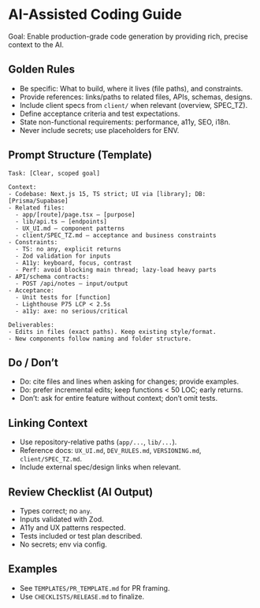 # AI-Assisted Coding Guide

Goal: Enable production-grade code generation by providing rich, precise context to the AI.

## Golden Rules
- Be specific: What to build, where it lives (file paths), and constraints.
- Provide references: links/paths to related files, APIs, schemas, designs.
- Include client specs from `client/` when relevant (overview, SPEC_TZ).
- Define acceptance criteria and test expectations.
- State non-functional requirements: performance, a11y, SEO, i18n.
- Never include secrets; use placeholders for ENV.

## Prompt Structure (Template)
```
Task: [Clear, scoped goal]

Context:
- Codebase: Next.js 15, TS strict; UI via [library]; DB: [Prisma/Supabase]
- Related files:
  - app/[route]/page.tsx — [purpose]
  - lib/api.ts — [endpoints]
  - UX_UI.md — component patterns
  - client/SPEC_TZ.md — acceptance and business constraints
- Constraints:
  - TS: no any, explicit returns
  - Zod validation for inputs
  - A11y: keyboard, focus, contrast
  - Perf: avoid blocking main thread; lazy-load heavy parts
- API/schema contracts:
  - POST /api/notes — input/output
- Acceptance:
  - Unit tests for [function]
  - Lighthouse P75 LCP < 2.5s
  - a11y: axe: no serious/critical

Deliverables:
- Edits in files (exact paths). Keep existing style/format.
- New components follow naming and folder structure.
```

## Do / Don’t
- Do: cite files and lines when asking for changes; provide examples.
- Do: prefer incremental edits; keep functions < 50 LOC; early returns.
- Don’t: ask for entire feature without context; don’t omit tests.

## Linking Context
- Use repository-relative paths (`app/...`, `lib/...`).
- Reference docs: `UX_UI.md`, `DEV_RULES.md`, `VERSIONING.md`, `client/SPEC_TZ.md`.
- Include external spec/design links when relevant.

## Review Checklist (AI Output)
- Types correct; no `any`.
- Inputs validated with Zod.
- A11y and UX patterns respected.
- Tests included or test plan described.
- No secrets; env via config.

## Examples
- See `TEMPLATES/PR_TEMPLATE.md` for PR framing.
- Use `CHECKLISTS/RELEASE.md` to finalize.
